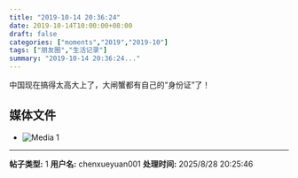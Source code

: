 ```yaml
---
title: "2019-10-14 20:36:24"
date: 2019-10-14T10:00:00+08:00
draft: false
categories: ["moments","2019","2019-10"]
tags: ["朋友圈","生活记录"]
summary: "2019-10-14 20:36:24..."
---
```


中国现在搞得太高大上了，大闸蟹都有自己的“身份证”了！

## 媒体文件

- ![Media 1](/Moments/photos/2019-10-14/201910142036240.jpg)

---

**帖子类型:** 1
**用户名:** chenxueyuan001
**处理时间:** 2025/8/28 20:25:46